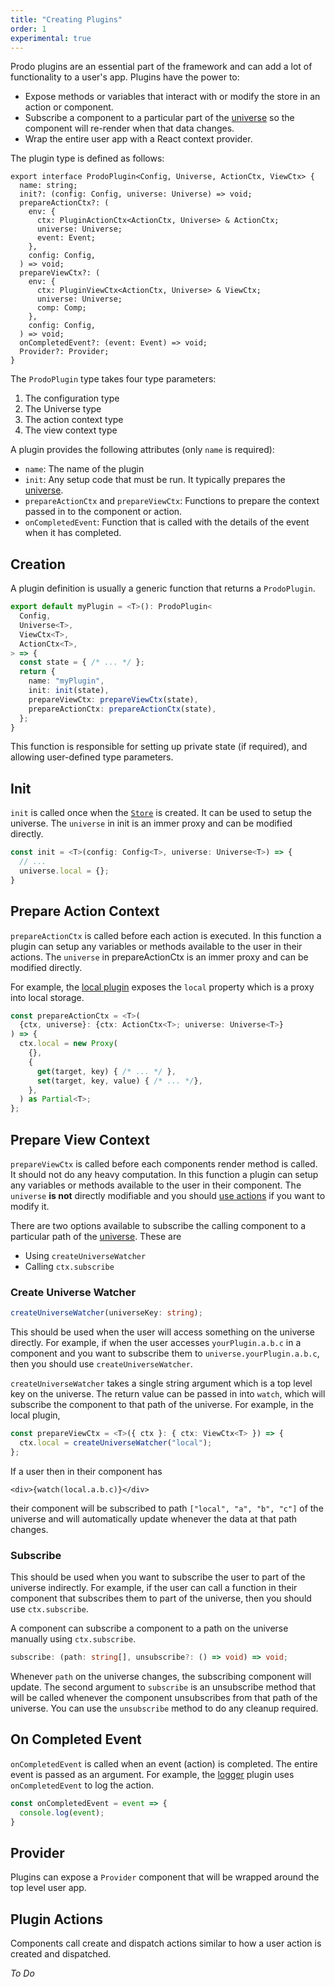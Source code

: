 ```yaml
---
title: "Creating Plugins"
order: 1
experimental: true
---
```


Prodo plugins are an essential part of the framework and can add a lot of
functionality to a user's app. Plugins have the power to:

- Expose methods or variables that interact with or modify the store in an
  action or component.
- Subscribe a component to a particular part of the [universe](./universe) so
  the component will re-render when that data changes.
- Wrap the entire user app with a React context provider.

The plugin type is defined as follows:

```tsx
export interface ProdoPlugin<Config, Universe, ActionCtx, ViewCtx> {
  name: string;
  init?: (config: Config, universe: Universe) => void;
  prepareActionCtx?: (
    env: {
      ctx: PluginActionCtx<ActionCtx, Universe> & ActionCtx;
      universe: Universe;
      event: Event;
    },
    config: Config,
  ) => void;
  prepareViewCtx?: (
    env: {
      ctx: PluginViewCtx<ActionCtx, Universe> & ViewCtx;
      universe: Universe;
      comp: Comp;
    },
    config: Config,
  ) => void;
  onCompletedEvent?: (event: Event) => void;
  Provider?: Provider;
}
```

The `ProdoPlugin` type takes four type parameters:

1. The configuration type
2. The Universe type
3. The action context type
4. The view context type

A plugin provides the following attributes (only `name` is required):

- `name`: The name of the plugin
- `init`: Any setup code that must be run. It typically prepares the [universe](./universe).
- `prepareActionCtx` and `prepareViewCtx`: Functions to prepare the context
passed in to the component or action.
- `onCompletedEvent`: Function that is called with the details of the event when
  it has completed.
  
## Creation

A plugin definition is usually a generic function that returns a `ProdoPlugin`.

```ts
export default myPlugin = <T>(): ProdoPlugin<
  Config,
  Universe<T>,
  ViewCtx<T>,
  ActionCtx<T>,
> => {
  const state = { /* ... */ };
  return {
    name: "myPlugin",
    init: init(state),
    prepareViewCtx: prepareViewCtx(state),
    prepareActionCtx: prepareActionCtx(state),
  };
}
```

This function is responsible for setting up private state (if required), and
allowing user-defined type parameters.

## Init

`init` is called once when the [`Store`](/api-reference/store) is created. It
can be used to setup the universe. The `universe` in init is an immer proxy and
can be modified directly.

```ts
const init = <T>(config: Config<T>, universe: Universe<T>) => {
  // ...
  universe.local = {};
}
```

## Prepare Action Context

`prepareActionCtx` is called before each action is executed. In this function a
plugin can setup any variables or methods available to the user in their
actions. The `universe` in prepareActionCtx is an immer proxy and can be
modified directly.

For example, the [local plugin](/plugins/local) exposes the `local` property
which is a proxy into local storage.

```ts
const prepareActionCtx = <T>(
  {ctx, universe}: {ctx: ActionCtx<T>; universe: Universe<T>}
) => {
  ctx.local = new Proxy(
    {},
    {
      get(target, key) { /* ... */ },
      set(target, key, value) { /* ... */},
    },
  ) as Partial<T>;
};
```

## Prepare View Context

`prepareViewCtx` is called before each components render method is called. It
should not do any heavy computation. In this function a plugin can setup any
variables or methods available to the user in their component. The `universe`
**is not** directly modifiable and you should [use actions](#plugin-actions) if you want to modify it.

There are two options available to subscribe the calling component to a
particular path of the [universe](./universe). These are

- Using `createUniverseWatcher`
- Calling `ctx.subscribe`

### Create Universe Watcher

```ts
createUniverseWatcher(universeKey: string);
```

This should be used when the user will access something on the universe
directly. For example, if when the user accesses `yourPlugin.a.b.c` in a
component and you want to subscribe them to `universe.yourPlugin.a.b.c`, then
you should use `createUniverseWatcher`.

`createUniverseWatcher` takes a single string argument which is a top level key
on the universe. The return value can be passed in into `watch`, which will
subscribe the component to that path of the universe. For example, in the local
plugin,

```ts
const prepareViewCtx = <T>({ ctx }: { ctx: ViewCtx<T> }) => {
  ctx.local = createUniverseWatcher("local");
};
```

If a user then in their component has

```tsx
<div>{watch(local.a.b.c)}</div>
```

their component will be subscribed to path `["local", "a", "b", "c"]` of the
universe and will automatically update whenever the data at that path changes. 

### Subscribe

This should be used when you want to subscribe the user to part of the universe
indirectly. For example, if the user can call a function in their component that
subscribes them to part of the universe, then you should use `ctx.subscribe`.

A component can subscribe a component to a path on the universe manually using `ctx.subscribe`.

```ts
subscribe: (path: string[], unsubscribe?: () => void) => void;
```

Whenever `path` on the universe changes, the subscribing component will update.
The second argument to `subscribe` is an unsubscribe method that will be called
whenever the component unsubscribes from that path of the universe. You can use
the `unsubscribe` method to do any cleanup required.

## On Completed Event

`onCompletedEvent` is called when an event (action) is completed. The entire
event is passed as an argument. For example, the [logger](/plugins/logger)
plugin uses `onCompletedEvent` to log the action.

```ts
const onCompletedEvent = event => {
  console.log(event);
}
```

## Provider

Plugins can expose a `Provider` component that will be wrapped around the top
level user app.

## Plugin Actions

Components call create and dispatch actions similar to how a user action is
created and dispatched.

_To Do_

